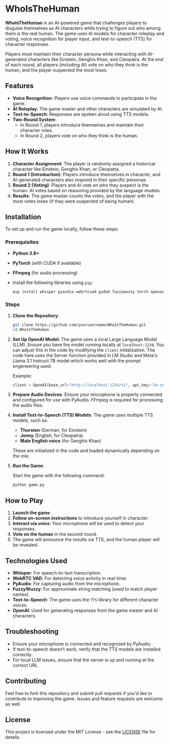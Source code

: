 
# WhoIsTheHuman

**WhoIsTheHuman** is an AI-powered game that challenges players to disguise themselves as AI characters while trying to figure out who among them is the real human. The game uses AI models for character roleplay and voting, voice recognition for player input, and text-to-speech (TTS) for character responses.

Players must maintain their character persona while interacting with AI-generated characters like Einstein, Genghis Khan, and Cleopatra. At the end of each round, all players (including AI) vote on who they think is the human, and the player suspected the most loses.

## Features

- **Voice Recognition**: Players use voice commands to participate in the game.
- **AI Roleplay**: The game master and other characters are simulated by AI.
- **Text-to-Speech**: Responses are spoken aloud using TTS models.
- **Two-Round System**: 
  - In Round 1, players introduce themselves and maintain their character roles.
  - In Round 2, players vote on who they think is the human.

## How It Works

1. **Character Assignment**: The player is randomly assigned a historical character like Einstein, Genghis Khan, or Cleopatra.
2. **Round 1 (Introduction)**: Players introduce themselves in character, and AI-generated characters also respond in their specific personas.
3. **Round 2 (Voting)**: Players and AI vote on who they suspect is the human. AI votes based on reasoning provided by the language models.
4. **Results**: The game master counts the votes, and the player with the most votes loses (if they were suspected of being human).

## Installation

To set up and run the game locally, follow these steps:

### Prerequisites

- **Python 3.8+**
- **PyTorch** (with CUDA if available)
- **FFmpeg** (for audio processing)
- Install the following libraries using `pip`:
  
  ```bash
  pip install whisper pyaudio webrtcvad pydub fuzzywuzzy torch openai tts
  ```

### Steps

1. **Clone the Repository**:
   
   ```bash
   git clone https://github.com/yourusername/WhoIsTheHuman.git
   cd WhoIsTheHuman
   ```

2. **Set Up OpenAI Model**:
   The game uses a local Large Language Model (LLM). Ensure you have the model running locally at `localhost:1234`. You can adjust this in the code by modifying the `client` initialization. The code here uses the Server function provided in LM Studio and Meta's Llama 3.1 Instruct 7B model which works well with the prompt engeneering used.

   Example:
   ```python
   client = OpenAI(base_url="http://localhost:1234/v1", api_key="lm-studio")
   ```

3. **Prepare Audio Devices**:
   Ensure your microphone is properly connected and configured for use with PyAudio. FFmpeg is required for processing the audio files.

4. **Install Text-to-Speech (TTS) Models**:
   The game uses multiple TTS models, such as:
   - **Thorsten** (German, for Einstein)
   - **Jenny** (English, for Cleopatra)
   - **Male English voice** (for Genghis Khan)
   
   These are initialized in the code and loaded dynamically depending on the role.

5. **Run the Game**:

   Start the game with the following command:
   
   ```bash
   python game.py
   ```

## How to Play

1. **Launch the game**.
2. **Follow on-screen instructions** to introduce yourself in character.
3. **Interact via voice**: Your microphone will be used to detect your responses.
4. **Vote on the human** in the second round.
5. The game will announce the results via TTS, and the human player will be revealed.

## Technologies Used

- **Whisper**: For speech-to-text transcription.
- **WebRTC VAD**: For detecting voice activity in real-time.
- **PyAudio**: For capturing audio from the microphone.
- **FuzzyWuzzy**: For approximate string matching (used to match player names).
- **Text-to-Speech**: The game uses the `TTS` library for different character voices.
- **OpenAI**: Used for generating responses from the game master and AI characters.

## Troubleshooting

- Ensure your microphone is connected and recognized by PyAudio.
- If text-to-speech doesn’t work, verify that the TTS models are installed correctly.
- For local LLM issues, ensure that the server is up and running at the correct URL.

## Contributing

Feel free to fork this repository and submit pull requests if you'd like to contribute to improving the game. Issues and feature requests are welcome as well.

## License

This project is licensed under the MIT License - see the [LICENSE](LICENSE) file for details.


